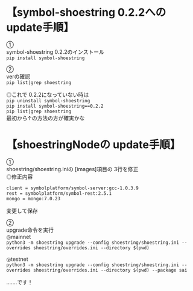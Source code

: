 # 【symbol-shoestring 0.2.2への update手順】
  
①  
symbol-shoestring 0.2.2のインストール  
`pip install symbol-shoestring`  
  
②  
verの確認  
`pip list|grep shoestring`  
  
◎これで 0.2.2になっていない時は  
`pip uninstall symbol-shoestring`  
`pip install symbol-shoestring==0.2.2`  
`pip list|grep shoestring`  
最初から↑の方法の方が確実かな  
  
# 【shoestringNodeの update手順】  
  
①  
shoestring/shoestring.iniの [images]項目の 3行を修正  
◎修正内容  
```
client = symbolplatform/symbol-server:gcc-1.0.3.9
rest = symbolplatform/symbol-rest:2.5.1
mongo = mongo:7.0.23
```
  
変更して保存  
  
②  
upgrade命令を実行  
◎mainnet  
`python3 -m shoestring upgrade --config shoestring/shoestring.ini --overrides shoestring/overrides.ini --directory $(pwd)`
  
◎testnet  
`python3 -m shoestring upgrade --config shoestring/shoestring.ini --overrides shoestring/overrides.ini --directory $(pwd) --package sai`
  
.......です！  
